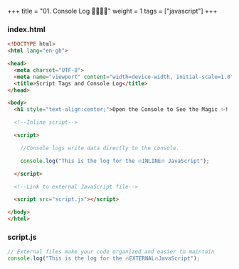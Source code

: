 +++
title = "01. Console Log  👩‍🏫🧑‍🏫"
weight = 1
tags = ["javascript"] 
+++


### index.html
```html
<!DOCTYPE html>
<html lang="en-gb">

<head>
  <meta charset="UTF-8">
  <meta name="viewport" content="width=device-width, initial-scale=1.0">
  <title>Script Tags and Console Log</title>
</head>

<body>
  <h1 style="text-align:center;">Open the Console to See the Magic ✨! </h1>

  <!--Inline script-->

  <script>

    //Console logs write data directly to the console.

    console.log("This is the log for the 🔥INLINE🔥 JavaScript");

  </script>

  <!--Link to external JavaScript file-->

  <script src="script.js"></script>

</body>
</html>

```

### script.js
```js
// External files make your code organized and easier to maintain
console.log("This is the log for the 🔥EXTERNAL🔥JavaScript");
```

